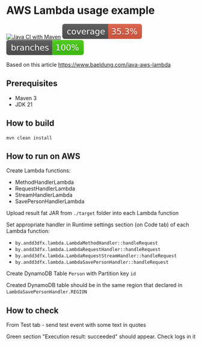 
# AWS Lambda usage example

[![Java CI with Maven](https://github.com/andrei-punko/aws-lambda/actions/workflows/maven.yml/badge.svg)](https://github.com/andrei-punko/aws-lambda/actions/workflows/maven.yml)
[![Coverage](.github/badges/jacoco.svg)](https://github.com/andrei-punko/aws-lambda/actions/workflows/gradle.yml)
[![Branches](.github/badges/branches.svg)](https://github.com/andrei-punko/aws-lambda/actions/workflows/gradle.yml)

Based on this article https://www.baeldung.com/java-aws-lambda

## Prerequisites
- Maven 3
- JDK 21

## How to build
    mvn clean install

## How to run on AWS

Create Lambda functions:
- MethodHandlerLambda
- RequestHandlerLambda
- StreamHandlerLambda
- SavePersonHandlerLambda

Upload result fat JAR from `./target` folder into each Lambda function

Set appropriate handler in Runtime settings section (on Code tab) of each Lambda function:
- `by.andd3dfx.lambda.LambdaMethodHandler::handleRequest`
- `by.andd3dfx.lambda.LambdaRequestHandler::handleRequest`
- `by.andd3dfx.lambda.LambdaRequestStreamHandler::handleRequest`
- `by.andd3dfx.lambda.LambdaSavePersonHandler::handleRequest`

Create DynamoDB Table `Person` with Partition key `id`

Created DynamoDB table should be in the same region that declared in `LambdaSavePersonHandler.REGION`

## How to check
From Test tab - send test event with some text in quotes

Green section "Execution result: succeeded" should appear. Check logs in it

